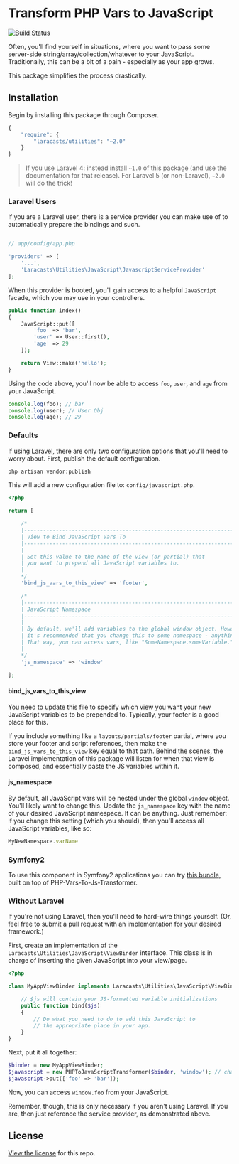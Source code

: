 # Transform PHP Vars to JavaScript

[![Build Status](https://travis-ci.org/laracasts/PHP-Vars-To-Js-Transformer.png?branch=master)](https://travis-ci.org/laracasts/PHP-Vars-To-Js-Transformer)

Often, you'll find yourself in situations, where you want to pass some server-side string/array/collection/whatever
to your JavaScript. Traditionally, this can be a bit of a pain - especially as your app grows.

This package simplifies the process drastically.

## Installation

Begin by installing this package through Composer.

```js
{
    "require": {
		"laracasts/utilities": "~2.0"
	}
}
```

> If you use Laravel 4: instead install `~1.0` of this package (and use the documentation for that release). For Laravel 5 (or non-Laravel), `~2.0` will do the trick!

### Laravel Users

If you are a Laravel user, there is a service provider you can make use of to automatically prepare the bindings and such.

```php

// app/config/app.php

'providers' => [
    '...',
    'Laracasts\Utilities\JavaScript\JavascriptServiceProvider'
];
```

When this provider is booted, you'll gain access to a helpful `JavaScript` facade, which you may use in your controllers.

```php
public function index()
{
    JavaScript::put([
        'foo' => 'bar',
        'user' => User::first(),
        'age' => 29
    ]);

    return View::make('hello');
}
```

Using the code above, you'll now be able to access `foo`, `user`, and `age` from your JavaScript.

```js
console.log(foo); // bar
console.log(user); // User Obj
console.log(age); // 29
```

### Defaults

If using Laravel, there are only two configuration options that you'll need to worry about. First, publish the default configuration.

```bash
php artisan vendor:publish
```

This will add a new configuration file to: `config/javascript.php`.

```php
<?php

return [

    /*
    |--------------------------------------------------------------------------
    | View to Bind JavaScript Vars To
    |--------------------------------------------------------------------------
    |
    | Set this value to the name of the view (or partial) that
    | you want to prepend all JavaScript variables to.
    |
    */
    'bind_js_vars_to_this_view' => 'footer',

    /*
    |--------------------------------------------------------------------------
    | JavaScript Namespace
    |--------------------------------------------------------------------------
    |
    | By default, we'll add variables to the global window object. However,
    | it's recommended that you change this to some namespace - anything.
    | That way, you can access vars, like "SomeNamespace.someVariable."
    |
    */
    'js_namespace' => 'window'

];
```

#### bind_js_vars_to_this_view

You need to update this file to specify which view you want your new JavaScript variables to be prepended to. Typically, your footer is a good place for this.

If you include something like a `layouts/partials/footer` partial, where you store your footer and script references, then make the `bind_js_vars_to_this_view` key equal to that path. Behind the scenes, the Laravel implementation of this package will listen for when that view is composed, and essentially paste the JS variables within it.

#### js_namespace

By default, all JavaScript vars will be nested under the global `window` object. You'll likely want to change this. Update the
`js_namespace` key with the name of your desired JavaScript namespace. It can be anything. Just remember: if you change this setting (which you should),
then you'll access all JavaScript variables, like so:

```js
MyNewNamespace.varName
```

### Symfony2
To use this component in Symfony2 applications you can try [this bundle](https://github.com/holyspecter/HospectPhpVarsToJsBundle), built on top of PHP-Vars-To-Js-Transformer.

### Without Laravel

If you're not using Laravel, then you'll need to hard-wire things yourself. (Or, feel free to submit a pull request with an implementation for your desired framework.)

First, create an implementation of the `Laracasts\Utilities\JavaScript\ViewBinder` interface. This class is in charge of inserting the given JavaScript into your view/page.

```php
<?php

class MyAppViewBinder implements Laracasts\Utilities\JavaScript\ViewBinder {

    // $js will contain your JS-formatted variable initializations
    public function bind($js)
    {
        // Do what you need to do to add this JavaScript to
        // the appropriate place in your app.
    }
}
```

Next, put it all together:

```php
$binder = new MyAppViewBinder;
$javascript = new PHPToJavaScriptTransformer($binder, 'window'); // change window to your desired namespace
$javascript->put(['foo' => 'bar']);
```

Now, you can access `window.foo` from your JavaScript.

Remember, though, this is only necessary if you aren't using Laravel. If you are, then just reference the service provider, as demonstrated above.

## License

[View the license](https://github.com/laracasts/PHP-Vars-To-Js-Transformer/blob/master/LICENSE) for this repo.
